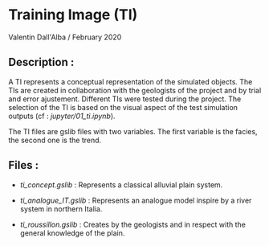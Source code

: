 # Training Image (TI)

Valentin Dall'Alba / February 2020

## Description :

A TI represents a conceptual representation of the simulated objects. The TIs are created in collaboration with the geologists of the project and by trial and error ajustement. Different TIs were tested during the project. The selection of the TI is based on the visual aspect of the test simulation outputs (cf : _jupyter/01_ti.ipynb_).

The TI files are gslib files with two variables. The first variable is the facies, the second one is the trend.

## Files : 

* _ti_concept.gslib_ : Represents a classical alluvial plain system.

* _ti_analogue_IT.gslib_ : Represents an analogue model inspire by a river system in northern Italia.

* _ti_roussillon.gslib_ : Creates by the geologists and in respect with the general knowledge of the plain.

  

